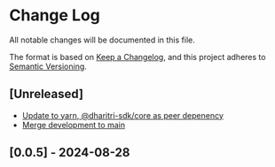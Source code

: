 # Change Log

All notable changes will be documented in this file.

The format is based on [Keep a Changelog](https://keepachangelog.com/en/1.0.0/),
and this project adheres to [Semantic Versioning](https://semver.org/spec/v2.0.0.html).

## [Unreleased]

- [Update to yarn, @dharitri-sdk/core as peer depenency](https://github.com/DharitriOne/drt-sdk-js-metamask-provider/pull/2)
- [Merge development to main](https://github.com/DharitriOne/drt-sdk-js-metamask-provider/pull/1)

## [0.0.5] - 2024-08-28

